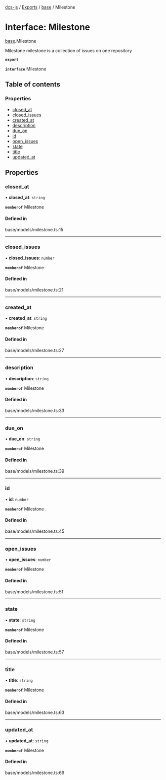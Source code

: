 [dcs-js](../README.md) / [Exports](../modules.md) / [base](../modules/base.md) / Milestone

# Interface: Milestone

[base](../modules/base.md).Milestone

Milestone milestone is a collection of issues on one repository

**`export`**

**`interface`** Milestone

## Table of contents

### Properties

- [closed\_at](base.Milestone.md#closed_at)
- [closed\_issues](base.Milestone.md#closed_issues)
- [created\_at](base.Milestone.md#created_at)
- [description](base.Milestone.md#description)
- [due\_on](base.Milestone.md#due_on)
- [id](base.Milestone.md#id)
- [open\_issues](base.Milestone.md#open_issues)
- [state](base.Milestone.md#state)
- [title](base.Milestone.md#title)
- [updated\_at](base.Milestone.md#updated_at)

## Properties

### <a id="closed_at" name="closed_at"></a> closed\_at

• **closed\_at**: `string`

**`memberof`** Milestone

#### Defined in

base/models/milestone.ts:15

___

### <a id="closed_issues" name="closed_issues"></a> closed\_issues

• **closed\_issues**: `number`

**`memberof`** Milestone

#### Defined in

base/models/milestone.ts:21

___

### <a id="created_at" name="created_at"></a> created\_at

• **created\_at**: `string`

**`memberof`** Milestone

#### Defined in

base/models/milestone.ts:27

___

### <a id="description" name="description"></a> description

• **description**: `string`

**`memberof`** Milestone

#### Defined in

base/models/milestone.ts:33

___

### <a id="due_on" name="due_on"></a> due\_on

• **due\_on**: `string`

**`memberof`** Milestone

#### Defined in

base/models/milestone.ts:39

___

### <a id="id" name="id"></a> id

• **id**: `number`

**`memberof`** Milestone

#### Defined in

base/models/milestone.ts:45

___

### <a id="open_issues" name="open_issues"></a> open\_issues

• **open\_issues**: `number`

**`memberof`** Milestone

#### Defined in

base/models/milestone.ts:51

___

### <a id="state" name="state"></a> state

• **state**: `string`

**`memberof`** Milestone

#### Defined in

base/models/milestone.ts:57

___

### <a id="title" name="title"></a> title

• **title**: `string`

**`memberof`** Milestone

#### Defined in

base/models/milestone.ts:63

___

### <a id="updated_at" name="updated_at"></a> updated\_at

• **updated\_at**: `string`

**`memberof`** Milestone

#### Defined in

base/models/milestone.ts:69
